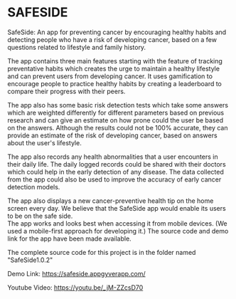 # SAFESIDE
SafeSide: An app for preventing cancer by encouraging healthy habits and detecting people who have a risk of developing cancer, based on a few questions related to lifestyle and family history. 

The app contains three main features starting with the feature of tracking preventative habits which creates the urge to maintain a healthy lifestyle and can prevent users from developing cancer. It uses gamification to encourage people to practice healthy habits by creating a leaderboard to compare their progress with their peers. 

The app also has some basic risk detection tests which take some answers which are weighted differently for different parameters based on previous research and can give an estimate on how prone could the user be based on the answers. Although the results could not be 100% accurate, they can provide an estimate of the risk of developing cancer, based on answers about the user's lifestyle.

The app also records any health abnormalities that a user encounters in their daily life. The daily logged records could be shared with their doctors which could help in the early detection of any disease.
The data collected from the app could also be used to improve the accuracy of early cancer detection models.

The app also displays a new cancer-preventive health tip on the home screen every day.
We believe that the SafeSide app would enable its users to be on the safe side.  
The app works and looks best when accessing it from mobile devices. (We used a mobile-first approach for developing it.)
The source code and demo link for the app have been made available. 

The complete source code for this project is in the folder named "SafeSide1.0.2" 

Demo Link: https://safeside.appgyverapp.com/

Youtube Video: https://youtu.be/_jM-ZZcsD70
